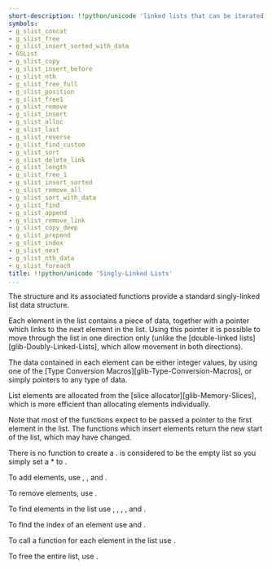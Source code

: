 ```yaml
---
short-description: !!python/unicode 'linked lists that can be iterated in one direction'
symbols:
- g_slist_concat
- g_slist_free
- g_slist_insert_sorted_with_data
- GSList
- g_slist_copy
- g_slist_insert_before
- g_slist_nth
- g_slist_free_full
- g_slist_position
- g_slist_free1
- g_slist_remove
- g_slist_insert
- g_slist_alloc
- g_slist_last
- g_slist_reverse
- g_slist_find_custom
- g_slist_sort
- g_slist_delete_link
- g_slist_length
- g_slist_free_1
- g_slist_insert_sorted
- g_slist_remove_all
- g_slist_sort_with_data
- g_slist_find
- g_slist_append
- g_slist_remove_link
- g_slist_copy_deep
- g_slist_prepend
- g_slist_index
- g_slist_next
- g_slist_nth_data
- g_slist_foreach
title: !!python/unicode 'Singly-Linked Lists'
...
```


The [](GSList) structure and its associated functions provide a
standard singly-linked list data structure.

Each element in the list contains a piece of data, together with a
pointer which links to the next element in the list. Using this
pointer it is possible to move through the list in one direction
only (unlike the [double-linked lists][glib-Doubly-Linked-Lists],
which allow movement in both directions).

The data contained in each element can be either integer values, by
using one of the [Type Conversion Macros][glib-Type-Conversion-Macros],
or simply pointers to any type of data.

List elements are allocated from the [slice allocator][glib-Memory-Slices],
which is more efficient than allocating elements individually.

Note that most of the [](GSList) functions expect to be passed a
pointer to the first element in the list. The functions which insert
elements return the new start of the list, which may have changed.

There is no function to create a [](GSList). [](NULL) is considered to be
the empty list so you simply set a [](GSList)* to [](NULL).

To add elements, use [](g_slist_append), [](g_slist_prepend),
[](g_slist_insert) and [](g_slist_insert_sorted).

To remove elements, use [](g_slist_remove).

To find elements in the list use [](g_slist_last), [](g_slist_next),
[](g_slist_nth), [](g_slist_nth_data), [](g_slist_find) and
[](g_slist_find_custom).

To find the index of an element use [](g_slist_position) and
[](g_slist_index).

To call a function for each element in the list use
[](g_slist_foreach).

To free the entire list, use [](g_slist_free).
